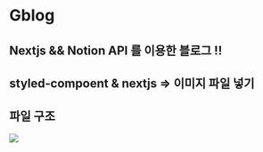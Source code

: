<h1> Gblog</h1>

## Nextjs && Notion API 를 이용한 블로그 !!

## styled-compoent & nextjs => 이미지 파일 넣기

## 파일 구조

 <img src="https://img.shields.io/badge/next.js-000000?style=for-the-badge&logo=nextdotjs&logoColor=white"/>
